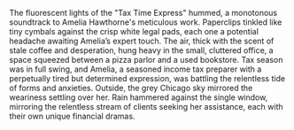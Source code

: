 The fluorescent lights of the "Tax Time Express" hummed, a monotonous soundtrack to Amelia Hawthorne's meticulous work.  Paperclips tinkled like tiny cymbals against the crisp white legal pads, each one a potential headache awaiting Amelia’s expert touch.  The air, thick with the scent of stale coffee and desperation, hung heavy in the small, cluttered office, a space squeezed between a pizza parlor and a used bookstore.  Tax season was in full swing, and Amelia, a seasoned income tax preparer with a perpetually tired but determined expression, was battling the relentless tide of forms and anxieties.  Outside, the grey Chicago sky mirrored the weariness settling over her.  Rain hammered against the single window, mirroring the relentless stream of clients seeking her assistance, each with their own unique financial dramas.
